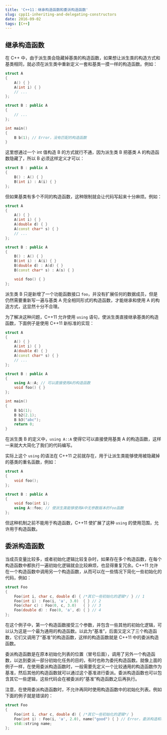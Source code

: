 ```yaml
---
title: 'C++11：继承构造函数和委派构造函数'
slug: cpp11-inheriting-and-delegating-constructors
date: 2016-09-02
tags: [C++]
---
```


## 继承构造函数

在 C++ 中，由于派生类会隐藏掉基类的构造函数，如果想让派生类的构造方式和基类相同，就必须在派生类中重新定义一套和基类一摸一样的构造函数。例如：

```c++
struct A
{
    A() { }
    A(int i) { }
    // ...
};

struct B : public A
{
    // ...
};

int main()
{
    B b(1); // Error，没有匹配的构造函数
}
```

这里想通过一个 int 值构造 B 的方式就行不通，因为派生类 B 把基类 A 的构造函数隐藏了，所以 B 必须这样定义才可以：

```c++
struct B : public A
{
    B() : A() { }
    B(int i) : A(i) { }
};
```

但如果基类有多个不同的构造函数，这种限制就会让代码写起来十分麻烦。例如：

```c++
struct A
{
    A() { }
    A(int i) { }
    A(double d) { }
    A(const char* s) { }
    // ...
};

struct B : public A
{
    B() : A() { }
    B(int i) : A(i) { }
    B(double d) : A(d) { }
    B(const char* s) : A(s) { }

    void foo() { }
};
```

派生类 B 只是新增了一个功能函数接口 `foo`，并没有扩展任何的数据成员，但是仍然需要重新写一遍与基类 A 完全相同形式的构造函数，才能继承和使用 A 的构造方式，这显然十分不合理。

为了解决这种问题，C++11 允许使用 `using` 语句，使派生类直接继承基类的构造函数，下面例子是使用 C++11 新标准的实现：

```c++
struct A
{
    A() { }
    A(int i) { }
    A(double d) { }
    A(const char* s) { }
    // ...
};

struct B : public A
{
    using A::A; // 可以直接使用A的构造函数
    void foo() { }
};

int main()
{
    B b1(1);
    B b2(2.1);
    B b3("abc");
    return 0;
}
```

在派生类 B 的定义中，`using A::A` 使得它可以直接使用基类 A 的构造函数，这样一来就大大简化了我们的代码编写。

实际上这个 `using` 的语法在 C++11 之前就存在，用于让派生类能够使用被隐藏掉的基类的重名函数，例如：

```c++
struct A
{
    void foo();
};

struct B : public A
{
    void foo(int i);
    using A::foo; // 使派生类能够使用A中无参数版本的foo函数
};
```

但这种机制之前不能用于构造函数，C++11 使扩展了这种 `using` 的使用范围，允许用于构造函数。

## 委派构造函数

当成员变量比较多，或者初始化逻辑比较复杂时，如果存在多个构造函数，在每个构造函数中都执行一遍初始化逻辑就会比较麻烦，也显得重复冗余。C++11 允许在一个构造函数中调用另一个构造函数，从而可以在一些情况下简化一些初始化的代码，例如：

```c++
struct Foo
{
    Foo(int i, char c, double d) { /*其它一些初始化的逻辑*/ } // 1
    Foo(int i) : Foo(i, 'a', 3.0)  { } // 2
    Foo(char c) : Foo(0, c, 3.0)   { } // 3
    Foo(double d) : Foo(0, 'a', d) { } // 4
};
```

在这个例子中，第一个构造函数接受三个参数，并包含一些其他的初始化逻辑，可以认为这是一个最为通用的构造函数。以此为“基准”，后面又定义了三个构造函数，它们又调用了“基准”的构造函数，这样的构造函数就是 C++11 中的委派构造函数。

委派构造函数是在原本初始化列表的位置（冒号后面），调用了另外一个构造函数，以达到委派一部分初始化任务的目的，有时也称为委托构造函数。就像上面的例子一样，在使用委派构造函数时，一般需要先定义一个比较通用的构造函数作为基准，然后其他的构造函数就可以通过这个基准进行委派。委派构造函数也可以包含其它一些逻辑，这些代码会在被委派的“基准”构造函数之后再执行。

注意，在使用委派构造函数时，不允许再同时使用构造函数中的初始化列表。例如下面的例子就是错误的：

```c++
struct Foo
{
    Foo(int i, char c, double d) { /*其它一些初始化的逻辑*/ }
    Foo(int i) : Foo(i, 'a', 2.0), name("good") { } // Error，委派构造和初始化列表不可同时使用
    std::string name;
};
```